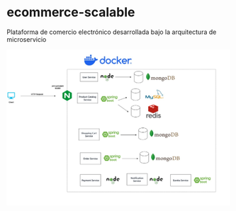 # ecommerce-scalable
Plataforma de comercio electrónico desarrollada bajo la arquitectura de microservicio

![Arquitectura del sistema](arquitectura.jpg)
